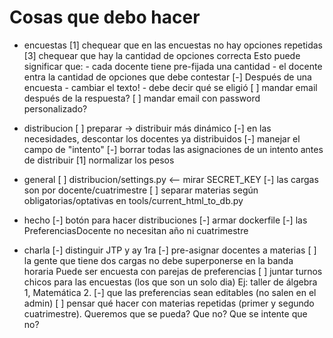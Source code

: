 Cosas que debo hacer
====================

* encuestas
    [1] chequear que en las encuestas no hay opciones repetidas
    [3] chequear que hay la cantidad de opciones correcta
        Esto puede significar que:
          - cada docente tiene pre-fijada una cantidad
          - el docente entra la cantidad de opciones que debe contestar
    [-] Después de una encuesta
        - cambiar el texto!
        - debe decir qué se eligió
    [ ] mandar email después de la respuesta?
    [ ] mandar email con password personalizado?

* distribucion
    [ ] preparar -> distribuir más dinámico
    [-] en las necesidades, descontar los docentes ya distribuidos
    [-] manejar el campo de "intento"
    [-] borrar todas las asignaciones de un intento antes de distribuir
    [1] normalizar los pesos

* general
    [ ] distribucion/settings.py <-- mirar SECRET_KEY
    [-] las cargas son por docente/cuatrimestre
    [ ] separar materias según obligatorias/optativas en tools/current_html_to_db.py

* hecho
    [-] botón para hacer distribuciones
    [-] armar dockerfile
    [-] las PreferenciasDocente no necesitan año ni cuatrimestre

* charla
    [-] distinguir JTP y ay 1ra
    [-] pre-asignar docentes a materias
    [ ] la gente que tiene dos cargas no debe superponerse en la banda horaria
        Puede ser encuesta con parejas de preferencias
    [ ] juntar turnos chicos para las encuestas (los que son un solo dia)
        Ej: taller de álgebra 1, Matemática 2.
    [-] que las preferencias sean editables (no salen en el admin)
    [ ] pensar qué hacer con materias repetidas (primer y segundo cuatrimestre). Queremos que se pueda? Que no? Que se intente que no?
